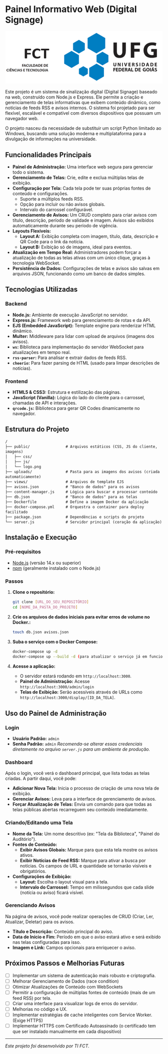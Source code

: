 # Painel Informativo Web (Digital Signage)

![Logo](public/logo.png)

Este projeto é um sistema de sinalização digital (Digital Signage) baseado na web, construído com Node.js e Express. Ele permite a criação e gerenciamento de telas informativas que exibem conteúdo dinâmico, como notícias de feeds RSS e avisos internos. O sistema foi projetado para ser flexível, escalável e compatível com diversos dispositivos que possuam um navegador web.

O projeto nasceu da necessidade de substituir um script Python limitado ao Windows, buscando uma solução moderna e multiplataforma para a divulgação de informações na universidade.

## Funcionalidades Principais

- **Painel de Administração:** Uma interface web segura para gerenciar todo o sistema.
- **Gerenciamento de Telas:** Crie, edite e exclua múltiplas telas de exibição.
- **Configuração por Tela:** Cada tela pode ter suas próprias fontes de conteúdo e configurações.
  - Suporte a múltiplos feeds RSS.
  - Opção para incluir ou não avisos globais.
  - Intervalo do carrossel configurável.
- **Gerenciamento de Avisos:** Um CRUD completo para criar avisos com título, descrição, período de validade e imagem. Avisos são exibidos automaticamente durante seu período de vigência.
- **Layouts Flexíveis:**
  - **Layout A:** Exibição completa com imagem, título, data, descrição e QR Code para o link da notícia.
  - **Layout B:** Exibição só de imagens, ideal para eventos.
- **Atualização em Tempo Real:** Administradores podem forçar a atualização de todas as telas ativas com um único clique, graças à tecnologia WebSocket.
- **Persistência de Dados:** Configurações de telas e avisos são salvas em arquivos JSON, funcionando como um banco de dados simples.

## Tecnologias Utilizadas

### Backend
- **Node.js:** Ambiente de execução JavaScript no servidor.
- **Express.js:** Framework web para gerenciamento de rotas e da API.
- **EJS (Embedded JavaScript):** Template engine para renderizar HTML dinâmico.
- **Multer:** Middleware para lidar com upload de arquivos (imagens dos avisos).
- **`ws`:** Biblioteca para implementação do servidor WebSocket para atualizações em tempo real.
- **`rss-parser`:** Para analisar e extrair dados de feeds RSS.
- **`cheerio`:** Para fazer parsing de HTML (usado para limpar descrições de notícias).

### Frontend
- **HTML5 & CSS3:** Estrutura e estilização das páginas.
- **JavaScript (Vanilla):** Lógica do lado do cliente para o carrossel, chamadas de API e interações.
- **`qrcode.js`:** Biblioteca para gerar QR Codes dinamicamente no navegador.

## Estrutura do Projeto

```
/
├── public/                # Arquivos estáticos (CSS, JS do cliente, imagens)
│   ├── css/
│   ├── js/
│   └── logo.png
├── uploads/               # Pasta para as imagens dos avisos (criada automaticamente)
├── views/                 # Arquivos de template EJS
├── avisos.json            # "Banco de dados" para os avisos
├── content-manager.js     # Lógica para buscar e processar conteúdo
├── db.json                # "Banco de dados" para as telas
├── Dockerfile             # Define a imagem Docker da aplicação
├── docker-compose.yml     # Orquestra o container para deploy facilitado
├── package.json           # Dependências e scripts do projeto
└── server.js              # Servidor principal (coração da aplicação)
```

## Instalação e Execução

### Pré-requisitos
- [Node.js](https://nodejs.org/) (versão 14.x ou superior)
- [npm](https://www.npmjs.com/) (geralmente instalado com o Node.js)

### Passos

1.  **Clone o repositório:**
    ```bash
    git clone [URL_DO_SEU_REPOSITÓRIO]
    cd [NOME_DA_PASTA_DO_PROJETO]
    ```

2.  **Crie os arquivos de dados iniciais para evitar erros de volume no Docker.:**
    ```bash
    touch db.json avisos.json
    ```

3.  **Suba o serviço com o Docker Compose:**
    ```bash
    docker-compose up -d
    docker-compose up --build -d (para atualizar o serviço já em funcionamento, lembre-se de copiar as pastas uploads e arquivos json)
    ```

4.  **Acesse a aplicação:**
    - O servidor estará rodando em `http://localhost:3000`.
    - **Painel de Administração:** Acesse `http://localhost:3000/admin/login`
    - **Telas de Exibição:** Serão acessíveis através de URLs como `http://localhost:3000/display/[ID_DA_TELA]`.

## Uso do Painel de Administração

### Login
- **Usuário Padrão:** `admin`
- **Senha Padrão:** `admin`
*Recomenda-se alterar essas credenciais diretamente no arquivo `server.js` para um ambiente de produção.*

### Dashboard
Após o login, você verá o dashboard principal, que lista todas as telas criadas. A partir daqui, você pode:
- **Adicionar Nova Tela:** Inicia o processo de criação de uma nova tela de exibição.
- **Gerenciar Avisos:** Leva para a interface de gerenciamento de avisos.
- **Forçar Atualização de Telas:** Envia um comando para que todas as telas públicas abertas recarreguem seu conteúdo imediatamente.

### Criando/Editando uma Tela
- **Nome da Tela:** Um nome descritivo (ex: "Tela da Biblioteca", "Painel do Auditório").
- **Fontes de Conteúdo:**
  - **Exibir Avisos Globais:** Marque para que esta tela mostre os avisos ativos.
  - **Exibir Notícias de Feed RSS:** Marque para ativar a busca por notícias. Os campos de URL e quantidade se tornarão visíveis e obrigatórios.
- **Configurações de Exibição:**
  - **Layout:** Escolha o layout visual para a tela.
  - **Intervalo do Carrossel:** Tempo em milissegundos que cada slide (notícia ou aviso) ficará visível.

### Gerenciando Avisos
Na página de avisos, você pode realizar operações de CRUD (Criar, Ler, Atualizar, Deletar) para os avisos.
- **Título e Descrição:** Conteúdo principal do aviso.
- **Data de Início e Fim:** Período em que o aviso estará ativo e será exibido nas telas configuradas para isso.
- **Imagem e Link:** Campos opcionais para enriquecer o aviso.

## Próximos Passos e Melhorias Futuras

- [ ] Implementar um sistema de autenticação mais robusto e criptografia.
- [ ] Melhorar Gerenciamento de Dados (race condition)
- [ ] Otimizar Atualizações de Conteúdo com WebSockets
- [ ] Permitir a configuração de múltiplas fontes de conteúdo (mais de um feed RSS) por tela.
- [ ] Criar uma interface para visualizar logs de erros do servidor.
- [ ] Melhorias no código e UX.
- [ ] Implementar estratégias de cache inteligentes com Service Worker. (Exige HTTPS)
- [ ] Implementar HTTPS com Certificado Autoassinado (o certificado tem que ser instalado manualmente em cada dispositivo)
---

*Este projeto foi desenvolvido por TI FCT.*
